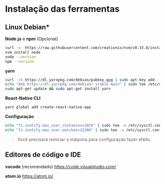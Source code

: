 # Instalação das ferramentas

## Linux Debian*

**Node.js** e **npm** (Opcional)

```bash
curl -o- https://raw.githubusercontent.com/creationix/nvm/v0.33.8/install.sh | bash
nvm install node
node --version
npm --version
```

**yarn**

```bash
curl -sS https://dl.yarnpkg.com/debian/pubkey.gpg | sudo apt-key add -
echo "deb https://dl.yarnpkg.com/debian/ stable main" | sudo tee /etc/apt/sources.list.d/yarn.list
sudo apt-get update && sudo apt-get install yarn
```

**React-Native CLI**

```bash
yarn global add create-react-native-app
```

**Configuração**

```bash
echo "fs.inotify.max_user_instances=1024" | sudo tee -a /etc/sysctl.conf
echo "fs.inotify.max_user_watches=12288" | sudo tee -a /etc/sysctl.conf
```

> Você precisará reiniciar a máquina para configuração fazer efeito.
 
## Editores de código e IDE

**vscode** (recomendado)
https://code.visualstudio.com/

**atom.io**
https://atom.io/
